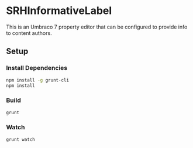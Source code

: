 # SRHInformativeLabel

This is an Umbraco 7 property editor that can be configured to provide info to content authors. 

## Setup

### Install Dependencies

```bash
npm install -g grunt-cli
npm install
```

### Build

```bash
grunt
```

### Watch

```bash
grunt watch
```

